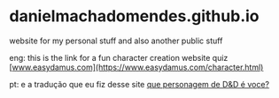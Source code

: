 # danielmachadomendes.github.io
website for my personal stuff and also another public stuff

eng: this is the link for a fun character creation website quiz [www.easydamus.com](https://www.easydamus.com/character.html)

pt: e a tradução que eu fiz desse site [que personagem de D&D é voce?](https://danielmachadomendes.github.io/character_translated.html)
